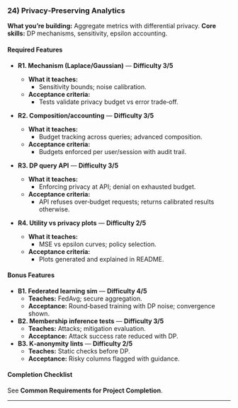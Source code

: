 ### 24) Privacy‑Preserving Analytics
**What you’re building:** Aggregate metrics with differential privacy.
**Core skills:** DP mechanisms, sensitivity, epsilon accounting.

#### Required Features
- **R1. Mechanism (Laplace/Gaussian)** — **Difficulty 3/5**
  - **What it teaches:**
    - Sensitivity bounds; noise calibration.
  - **Acceptance criteria:**
    - Tests validate privacy budget vs error trade‑off.

- **R2. Composition/accounting** — **Difficulty 3/5**
  - **What it teaches:**
    - Budget tracking across queries; advanced composition.
  - **Acceptance criteria:**
    - Budgets enforced per user/session with audit trail.

- **R3. DP query API** — **Difficulty 3/5**
  - **What it teaches:**
    - Enforcing privacy at API; denial on exhausted budget.
  - **Acceptance criteria:**
    - API refuses over‑budget requests; returns calibrated results otherwise.

- **R4. Utility vs privacy plots** — **Difficulty 2/5**
  - **What it teaches:**
    - MSE vs epsilon curves; policy selection.
  - **Acceptance criteria:**
    - Plots generated and explained in README.

#### Bonus Features
- **B1. Federated learning sim** — **Difficulty 4/5**
  - **Teaches:** FedAvg; secure aggregation.
  - **Acceptance:** Round‑based training with DP noise; convergence shown.
- **B2. Membership inference tests** — **Difficulty 3/5**
  - **Teaches:** Attacks; mitigation evaluation.
  - **Acceptance:** Attack success rate reduced with DP.
- **B3. K‑anonymity lints** — **Difficulty 2/5**
  - **Teaches:** Static checks before DP.
  - **Acceptance:** Risky columns flagged with guidance.

#### Completion Checklist
See **Common Requirements for Project Completion**.

---
